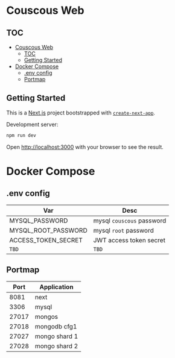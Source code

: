 # Couscous Web

## TOC
- [Couscous Web](#couscous-web)
  - [TOC](#toc)
  - [Getting Started](#getting-started)
- [Docker Compose](#docker-compose)
  - [.env config](#env-config)
  - [Portmap](#portmap)

## Getting Started
This is a [Next.js](https://nextjs.org/) project bootstrapped with [`create-next-app`](https://github.com/vercel/next.js/tree/canary/packages/create-next-app).

Development server:

```bash
npm run dev
```

Open [http://localhost:3000](http://localhost:3000) with your browser to see the result.

# Docker Compose

## .env config

| Var                 | Desc                      |
| ------------------- | ------------------------- |
| MYSQL_PASSWORD      | mysql `couscous` password |
| MYSQL_ROOT_PASSWORD | mysql `root` password     |
| ACCESS_TOKEN_SECRET | JWT access token secret   |
| `TBD`               | `TBD`                     |


## Portmap

| Port  | Application   |
| ----- | ------------- |
| 8081  | next          |
| 3306  | mysql         |
| 27017 | mongos        |
| 27018 | mongodb cfg1  |
| 27027 | mongo shard 1 |
| 27028 | mongo shard 2 |
